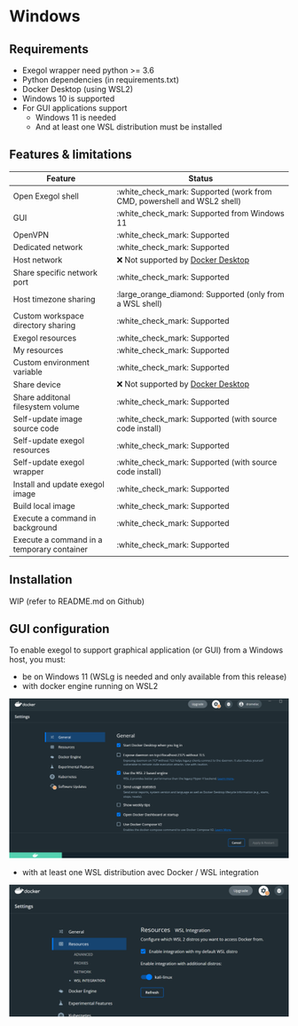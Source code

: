 # Windows

## Requirements

* Exegol wrapper need python >= 3.6
* Python dependencies (in requirements.txt)
* Docker Desktop (using WSL2)
* Windows 10 is supported
* For GUI applications support
  * Windows 11 is needed
  * And at least one WSL distribution must be installed



## Features & limitations

| Feature                                    | Status                                                                                                                      |
| ------------------------------------------ | --------------------------------------------------------------------------------------------------------------------------- |
| Open Exegol shell                          | :white\_check\_mark: Supported (work from CMD, powershell and WSL2 shell)                                                   |
| GUI                                        | :white\_check\_mark: Supported from Windows 11                                                                              |
| OpenVPN                                    | :white\_check\_mark: Supported                                                                                              |
| Dedicated network                          | :white\_check\_mark: Supported                                                                                              |
| Host network                               | :x: Not supported by [Docker Desktop](https://docs.docker.com/network/host/)                                                |
| Share specific network port                | :white\_check\_mark: Supported                                                                                              |
| Host timezone sharing                      | :large\_orange\_diamond: Supported (only from a WSL shell)                                                                  |
| Custom workspace directory sharing         | :white\_check\_mark: Supported                                                                                              |
| Exegol resources                           | :white\_check\_mark: Supported                                                                                              |
| My resources                               | :white\_check\_mark: Supported                                                                                              |
| Custom environment variable                | :white\_check\_mark: Supported                                                                                              |
| Share device                               | :x: Not supported by [Docker Desktop](https://docs.docker.com/desktop/faqs/#can-i-pass-through-a-usb-device-to-a-container) |
| Share additonal filesystem volume          | :white\_check\_mark: Supported                                                                                              |
| Self-update image source code              | :white\_check\_mark: Supported (with source code install)                                                                   |
| Self-update exegol resources               | :white\_check\_mark: Supported                                                                                              |
| Self-update exegol wrapper                 | :white\_check\_mark: Supported (with source code install)                                                                   |
| Install and update exegol image            | :white\_check\_mark: Supported                                                                                              |
| Build local image                          | :white\_check\_mark: Supported                                                                                              |
| Execute a command in background            | :white\_check\_mark: Supported                                                                                              |
| Execute a command in a temporary container | :white\_check\_mark: Supported                                                                                              |

## Installation

WIP (refer to README.md on Github)



## GUI configuration

To enable exegol to support graphical application (or GUI) from a Windows host, you must:

* be on Windows 11 (WSLg is needed and only available from this release)
* with docker engine running on WSL2

![Docker Engine configuration (on WSL2)](<../../.gitbook/assets/image (4).png>)

* with at least one WSL distribution avec Docker / WSL integration

![Docker integration on WSL distro](<../../.gitbook/assets/image (1).png>)
